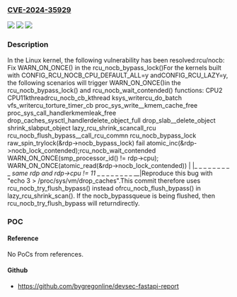### [CVE-2024-35929](https://cve.mitre.org/cgi-bin/cvename.cgi?name=CVE-2024-35929)
![](https://img.shields.io/static/v1?label=Product&message=Linux&color=blue)
![](https://img.shields.io/static/v1?label=Version&message=1da177e4c3f4%3C%204d58c9fb45c7%20&color=brighgreen)
![](https://img.shields.io/static/v1?label=Vulnerability&message=n%2Fa&color=brighgreen)

### Description

In the Linux kernel, the following vulnerability has been resolved:rcu/nocb: Fix WARN_ON_ONCE() in the rcu_nocb_bypass_lock()For the kernels built with CONFIG_RCU_NOCB_CPU_DEFAULT_ALL=y andCONFIG_RCU_LAZY=y, the following scenarios will trigger WARN_ON_ONCE()in the rcu_nocb_bypass_lock() and rcu_nocb_wait_contended() functions:        CPU2                                               CPU11kthreadrcu_nocb_cb_kthread                                       ksys_writercu_do_batch                                              vfs_writercu_torture_timer_cb                                      proc_sys_write__kmem_cache_free                                         proc_sys_call_handlerkmemleak_free                                             drop_caches_sysctl_handlerdelete_object_full                                        drop_slab__delete_object                                           shrink_slabput_object                                                lazy_rcu_shrink_scancall_rcu                                                  rcu_nocb_flush_bypass__call_rcu_commn                                            rcu_nocb_bypass_lock                                                            raw_spin_trylock(&rdp->nocb_bypass_lock) fail                                                            atomic_inc(&rdp->nocb_lock_contended);rcu_nocb_wait_contended                                     WARN_ON_ONCE(smp_processor_id() != rdp->cpu); WARN_ON_ONCE(atomic_read(&rdp->nocb_lock_contended))                                          |                            |_ _ _ _ _ _ _ _ _ _same rdp and rdp->cpu != 11_ _ _ _ _ _ _ _ _ __|Reproduce this bug with "echo 3 > /proc/sys/vm/drop_caches".This commit therefore uses rcu_nocb_try_flush_bypass() instead ofrcu_nocb_flush_bypass() in lazy_rcu_shrink_scan().  If the nocb_bypassqueue is being flushed, then rcu_nocb_try_flush_bypass will returndirectly.

### POC

#### Reference
No PoCs from references.

#### Github
- https://github.com/bygregonline/devsec-fastapi-report

